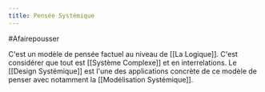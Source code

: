 ```yaml
---
title: Pensée Systémique
---
```

#Afairepousser 

C'est un modèle de pensée factuel au niveau de [[La Logique]]. C'est considérer que tout est [[Système Complexe]] et en interrelations.
Le [[Design Systémique]] est l'une des applications concrète de ce modèle de penser avec notamment la [[Modélisation Systémique]].